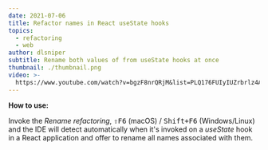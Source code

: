 ```yaml
---
date: 2021-07-06
title: Refactor names in React useState hooks
topics:
  - refactoring
  - web
author: dlsniper
subtitle: Rename both values of from useState hooks at once
thumbnail: ./thumbnail.png
video: >-
  https://www.youtube.com/watch?v=bgzF8nrQRjM&list=PLQ176FUIyIUZrbrlz4AY1V8VzBJKZyVlW&index=90
---
```


**How to use:**

Invoke the _Rename refactoring_, <kbd>⇧F6</kbd> (macOS) / <kbd>Shift+F6</kbd> (Windows/Linux) and the IDE will detect automatically when it's invoked on a _useState_ hook in a React application and offer to rename all names associated with them.
